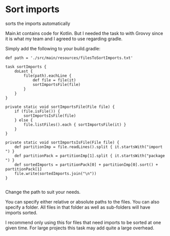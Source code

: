 # Sort imports
sorts the imports automatically

Main.kt contains code for Kotlin. 
But I needed the task to with Grovvy since it is what my team and I agreed to use regarding gradle.

Simply add the following to your build.gradle:

```
def path = './src/main/resources/filesToSortImports.txt'

task sortImports {
    doLast {
        file(path).eachLine {
            def file = file(it)
            sortImportsFile(file)
        }
    }
}

private static void sortImportsFile(File file) {
    if (file.isFile()) {
        sortImportsIsFile(file)
    } else {
        file.listFiles().each { sortImportsFile(it) }
    }
}

private static void sortImportsIsFile(File file) {
    def partitionImp = file.readLines().split { it.startsWith("import ") }
    def partitionPack = partitionImp[1].split { it.startsWith("package ") }
    def sortedImports = partitionPack[0] + partitionImp[0].sort() + partitionPack[1]
    file.write(sortedImports.join("\n"))
}


```

Change the path to suit your needs. 

You can specify either relative or absolute paths to the files.
You can also specify a folder. All files in that folder as well as sub-folders will have imports sorted.

I recommend only using this for files that need imports to be sorted at one given time.
For large projects this task may add quite a large overhead. 
